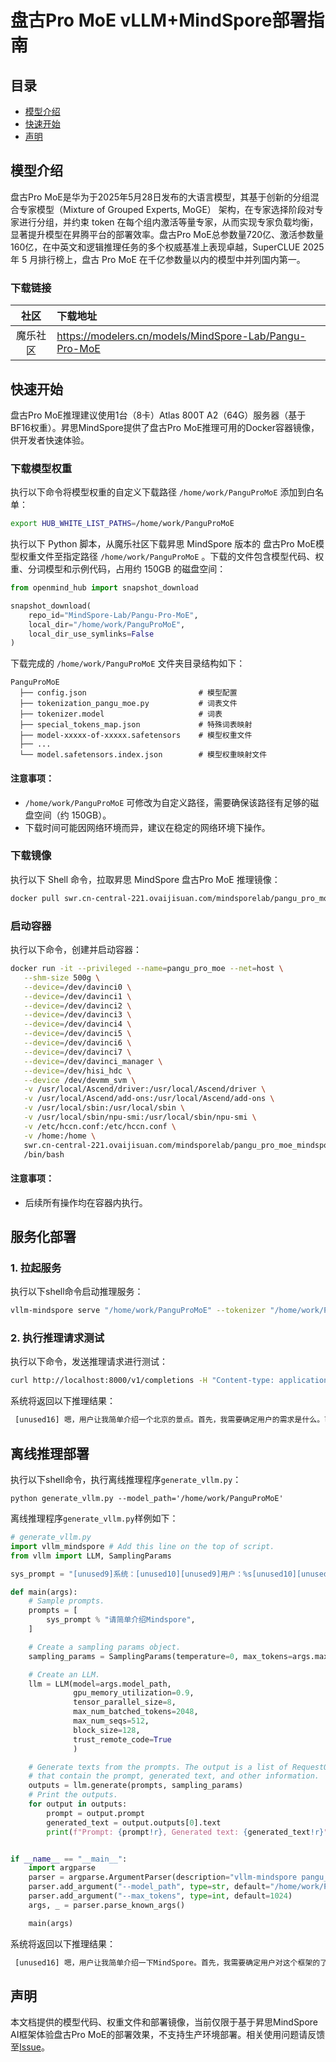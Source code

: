 # 盘古Pro MoE vLLM+MindSpore部署指南

## 目录
- [模型介绍](#模型介绍)
- [快速开始](#快速开始)
- [声明](#声明)

## 模型介绍
盘古Pro MoE是华为于2025年5月28日发布的大语言模型，其基于创新的分组混合专家模型（Mixture of Grouped Experts, MoGE） 架构，在专家选择阶段对专家进行分组，并约束 token 在每个组内激活等量专家，从而实现专家负载均衡，显著提升模型在昇腾平台的部署效率。盘古Pro MoE总参数量720亿、激活参数量160亿，在中英文和逻辑推理任务的多个权威基准上表现卓越，SuperCLUE 2025 年 5 月排行榜上，盘古 Pro MoE 在千亿参数量以内的模型中并列国内第一。

### 下载链接

|  社区  | 下载地址                                                      |
|:----:|:----------------------------------------------------------|
| 魔乐社区 | https://modelers.cn/models/MindSpore-Lab/Pangu-Pro-MoE |


## 快速开始
盘古Pro MoE推理建议使用1台（8卡）Atlas 800T A2（64G）服务器（基于BF16权重）。昇思MindSpore提供了盘古Pro MoE推理可用的Docker容器镜像，供开发者快速体验。

### 下载模型权重

执行以下命令将模型权重的自定义下载路径 `/home/work/PanguProMoE` 添加到白名单：

```bash
export HUB_WHITE_LIST_PATHS=/home/work/PanguProMoE
```

执行以下 Python 脚本，从魔乐社区下载昇思 MindSpore 版本的 盘古Pro MoE模型权重文件至指定路径 `/home/work/PanguProMoE` 。下载的文件包含模型代码、权重、分词模型和示例代码，占用约 150GB 的磁盘空间：

```python
from openmind_hub import snapshot_download

snapshot_download(
    repo_id="MindSpore-Lab/Pangu-Pro-MoE",
    local_dir="/home/work/PanguProMoE",
    local_dir_use_symlinks=False
)
```

下载完成的 `/home/work/PanguProMoE` 文件夹目录结构如下：

```text
PanguProMoE
  ├── config.json                         # 模型配置
  ├── tokenization_pangu_moe.py           # 词表文件
  ├── tokenizer.model                     # 词表
  ├── special_tokens_map.json             # 特殊词表映射
  ├── model-xxxxx-of-xxxxx.safetensors    # 模型权重文件
  ├── ...
  └── model.safetensors.index.json        # 模型权重映射文件

```

#### 注意事项：

- `/home/work/PanguProMoE` 可修改为自定义路径，需要确保该路径有足够的磁盘空间（约 150GB）。
- 下载时间可能因网络环境而异，建议在稳定的网络环境下操作。

### 下载镜像

执行以下 Shell 命令，拉取昇思 MindSpore 盘古Pro MoE 推理镜像：

```bash
docker pull swr.cn-central-221.ovaijisuan.com/mindsporelab/pangu_pro_moe_mindspore-infer:800-A2-20250623
```

### 启动容器

执行以下命令，创建并启动容器：

```bash
docker run -it --privileged --name=pangu_pro_moe --net=host \
   --shm-size 500g \
   --device=/dev/davinci0 \
   --device=/dev/davinci1 \
   --device=/dev/davinci2 \
   --device=/dev/davinci3 \
   --device=/dev/davinci4 \
   --device=/dev/davinci5 \
   --device=/dev/davinci6 \
   --device=/dev/davinci7 \
   --device=/dev/davinci_manager \
   --device=/dev/hisi_hdc \
   --device /dev/devmm_svm \
   -v /usr/local/Ascend/driver:/usr/local/Ascend/driver \
   -v /usr/local/Ascend/add-ons:/usr/local/Ascend/add-ons \
   -v /usr/local/sbin:/usr/local/sbin \
   -v /usr/local/sbin/npu-smi:/usr/local/sbin/npu-smi \
   -v /etc/hccn.conf:/etc/hccn.conf \
   -v /home:/home \
   swr.cn-central-221.ovaijisuan.com/mindsporelab/pangu_pro_moe_mindspore-infer:800-A2-20250623 \
   /bin/bash
```

#### 注意事项：

- 后续所有操作均在容器内执行。

## 服务化部署

### 1. 拉起服务

执行以下shell命令启动推理服务：

```bash
vllm-mindspore serve "/home/work/PanguProMoE" --tokenizer "/home/work/PanguProMoE" --trust-remote-code --tensor-parallel-size=8 --gpu-memory-utilization=0.9 --max-num-batched-tokens=2048 --max-num-seqs=512 --block-size=128 --max-model-len=32768
```

### 2. 执行推理请求测试

执行以下命令，发送推理请求进行测试：

```bash
curl http://localhost:8000/v1/completions -H "Content-type: application/json" -d '{"model": "/home/work/PanguProMoE", "prompts": "[unused9]系统：[unused10][unused9]用户：请简单介绍一个北京的景点[unused10][unused9]助手：", "max_new_tokens": 1024, "temperature": 0.0} &
```

系统将返回以下推理结果：
```txt
 [unused16] 嗯，用户让我简单介绍一个北京的景点。首先，我需要确定用户的需求是什么。可能他们计划去北京旅游，或者在做相关的项目，需要快速了解一个景点。用户提到“简单介绍”，所以不需要太详细的信息，但关键点要涵盖到。\n\n接下来，我得选一个北京最有代表性的景点。故宫肯定是首选，因为它不仅是北京的标志性建筑，也是世界文化遗产，知名度高，信息也容易整理。不过，也有可能用户想了解其他景点，比如长城、颐和园或者天坛。但考虑到故宫的综合性，可能更适合作为例子。\n\n然后，我需要确定介绍的结构。通常包括名称、位置、历史背景、主要看点、特色以及参观提示。这样用户能快速获取关键信息。比如故宫的历史背景，从明朝开始，建筑规模，文物收藏，这些都是重点。\n\n还要注意语言简洁，避免使用复杂术语。比如提到“世界最大宫殿建筑群”这样的数据，既准确又易懂。另外，参观提示部分也很重要，比如开放时间和提前预约，这对游客来说很实用。\n\n可能用户没有说出来的深层需求是希望了解如何有效参观故宫，或者有什么特别值得注意的地方。所以除了基本介绍，加入一些实用信息会更好。比如提到最佳参观时间避开节假日，或者推荐路线，但用户要求简单，所以可能不需要太详细。\n\n另外，要检查有没有错误信息。比如故宫的占地面积、房间数量这些数据是否准确。确认无误后，再组织语言，确保流畅自然。最后，用友好的结尾邀请用户进一步提问，增加互动性。 [unused17] 好的！这里为您介绍北京著名的**故宫博物院**（简称故宫）：\n\n**故宫**是中国明清两代的皇家宫殿，位于北京市中心，旧称“紫禁城”，始建于明永乐四年（1406年），历时14年建成。它是世界现存最大、保存最完整的木质结构古建筑群，1987年被列为世界文化遗产。\n\n**主要看点**：  \n1. **建筑群**：以太和殿、中和殿、保和殿为中心，对称布局，体现古代皇家建筑的恢弘与对称美学。  \n2. **文物藏品**：馆藏近200万件文物，包括陶瓷、书画、宫廷器具等，如《清明上河图》真迹曾在此展出。  \n3. **文化体验**：可参与“故宫讲解”或观看《石渠宝笈》等专题展览，感受历史与艺术的交融。  \n\n**特色**：  \n- 占地面积72万平方米，有9999间房屋（实为约8707间）。  \n- 四季景色各异，春天的海棠、秋天的银杏尤为迷人。  \n\n**参观提示**：  \n- 需提前通过官网或小程序预约购票（旺季约60元/人）。  \n- 建议预留半天至一天时间，跟随导览路线深入了解。  \n\n故宫不仅是中国历史的见证，更是全球游客了解中国传统文化的窗口。如果有具体需求，可以进一步探讨哦！
```

## 离线推理部署

执行以下shell命令，执行离线推理程序`generate_vllm.py`：
```shell
python generate_vllm.py --model_path='/home/work/PanguProMoE'
```

离线推理程序`generate_vllm.py`样例如下：
```python
# generate_vllm.py
import vllm_mindspore # Add this line on the top of script.
from vllm import LLM, SamplingParams

sys_prompt = "[unused9]系统：[unused10][unused9]用户：%s[unused10][unused9]助手："

def main(args):
    # Sample prompts.
    prompts = [
        sys_prompt % "请简单介绍Mindspore",
    ]

    # Create a sampling params object.
    sampling_params = SamplingParams(temperature=0, max_tokens=args.max_tokens)

    # Create an LLM.
    llm = LLM(model=args.model_path,
              gpu_memory_utilization=0.9,
              tensor_parallel_size=8,
              max_num_batched_tokens=2048,
              max_num_seqs=512,
              block_size=128,
              trust_remote_code=True
              )

    # Generate texts from the prompts. The output is a list of RequestOutput objects
    # that contain the prompt, generated text, and other information.
    outputs = llm.generate(prompts, sampling_params)
    # Print the outputs.
    for output in outputs:
        prompt = output.prompt
        generated_text = output.outputs[0].text
        print(f"Prompt: {prompt!r}, Generated text: {generated_text!r}")


if __name__ == "__main__":
    import argparse
    parser = argparse.ArgumentParser(description="vllm-mindspore pangu_pro_moe demo")
    parser.add_argument("--model_path", type=str, default="/home/work/PanguProMoE")
    parser.add_argument("--max_tokens", type=int, default=1024)
    args, _ = parser.parse_known_args()

    main(args)
```

系统将返回以下推理结果：
```txt
 [unused16] 嗯，用户让我简单介绍一下MindSpore。首先，我需要确定用户对这个框架的了解程度。可能他们听说过TensorFlow或PyTorch，但不太清楚MindSpore有什么不同。我应该先介绍MindSpore的基本信息，比如它是华为开发的，开源的深度学习框架。\n\n接下来，用户可能想知道为什么选择MindSpore而不是其他框架。这时候需要提到它的跨平台特性，支持云端、边缘和移动端，这对现在的AI应用很重要。另外，自动并行和异构计算支持也是华为的优势，特别是结合他们的硬件产品，比如昇腾芯片，这点应该强调。\n\n然后，用户可能关心它的易用性。MindSpore的API设计是否友好，有没有像PyTorch那样的动态图机制，这对开发者来说很重要。还有模型可视化工具，能帮助调试和理解模型结构，这也是一个卖点。\n\n性能方面，自动混合精度和高效推理是关键点，特别是对于企业用户来说，推理速度直接影响应用效果。另外，隐私保护功能，比如联邦学习和差分隐私，可能对处理敏感数据的用户很有用，这也是当前的热点话题。\n\n生态方面，需要提到社区支持和与其他框架的兼容性，比如ONNX和TensorFlow的模型转换，这样用户知道迁移成本不高。最后，适用场景部分，可以举几个例子，比如计算机视觉、自然语言处理，还有华为在边缘计算上的应用，比如手机和物联网设备。\n\n可能用户没有明确说出来的需求是，他们可能在考虑是否从其他框架迁移到MindSpore，或者寻找适合他们项目的框架。所以需要强调MindSpore的优势，比如分布式训练的简便性，跨平台部署，以及华为的硬件支持，这些可能成为他们选择的关键因素。\n\n需要避免使用太多技术术语，保持解释简洁明了。同时，确保覆盖主要特点，让用户有一个全面的了解，但不过于深入细节。最后，总结适用场景，帮助他们判断是否适合他们的需求。 [unused17] MindSpore 是华为公司开发的**开源深度学习框架**，旨在为开发者提供高效、灵活且易于使用的工具，支持人工智能模型的开发、训练和部署。以下是其核心特点和优势：\n\n---\n\n### **核心特性**\n1. **跨平台支持**  \n   - 支持云端、边缘设备（如手机、IoT设备）和云端服务器等多种部署场景，适配华为昇腾（Ascend）芯片、GPU（如英伟达）和CPU。\n   - 提供**异构计算**能力，可自动分配计算资源，优化性能。\n\n2. **自动并行与分布式训练**  \n   - 独创的**自动并行技术**（Auto Parallel），简化大规模分布式训练，提升计算效率。\n   - 支持数据并行、模型并行等多种策略，适合处理复杂模型和大规模数据集。\n\n3. **动态图与静态图融合**  \n   - 结合动态图的灵活性和静态图的优化优势，开发者可通过**Eager模式**（动态图）快速调试，通过**Graph模式**（静态图）提升训练效率。\n\n4. **模型可视化与调试工具**  \n   - 提供模型结构可视化工具（如MindSpore ModelZoo），帮助开发者直观理解模型架构和计算流程。\n\n5. **高效推理与优化**  \n   - 支持自动混合精度（AMP）、算子融合等技术，显著提升推理速度，降低资源消耗。\n\n6. **隐私保护**  \n   - 集成联邦学习、差分隐私等技术，适用于医疗、金融等敏感数据场景。\n\n---\n\n### **优势亮点**\n- **易用性**：API设计简洁，兼容PyTorch、TensorFlow等框架的编程习惯，降低学习成本。\n- **性能优异**：针对华为昇腾芯片深度优化，在昇腾硬件上性能领先。\n- **开源生态**：开放源代码（GitHub托管），拥有活跃社区和丰富的预训练模型库（ModelZoo）。\n- **跨框架兼容**：支持ONNX、TensorFlow模型转换，方便与其他框架协同使用。\n\n---\n\n### **适用场景**\n- **计算机视觉**：图像分类、目标检测、视频分析等。\n- **自然语言处理**：文本生成、机器翻译、情感分析等。\n- **语音处理**：语音识别、语音合成。\n- **边缘AI**：轻量化模型部署到手机、无人机等设备。\n- **科学研究**：如药物研发、气象预测等领域的数值模拟。\n\n---\n\n### **华为生态协同**\nMindSpore 与华为云（ModelArts）、昇腾AI处理器（Ascend）深度集成，提供端到端的AI解决方案，尤其适合需要高性能计算和低延迟部署的场景。\n\n如果需要快速上手，可以参考官方文档和示例代码：[MindSpore官网](https://www.mindspore.cn/)。
```

## 声明

本文档提供的模型代码、权重文件和部署镜像，当前仅限于基于昇思MindSpore AI框架体验盘古Pro MoE的部署效果，不支持生产环境部署。相关使用问题请反馈至[Issue](https://gitee.com/mindspore/vllm-mindspore/issues/new)。